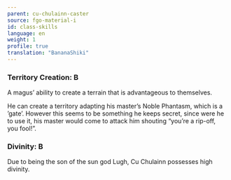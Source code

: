 ```yaml
---
parent: cu-chulainn-caster
source: fgo-material-i
id: class-skills
language: en
weight: 1
profile: true
translation: "BananaShiki"
---
```


### Territory Creation: B

A magus’ ability to create a terrain that is advantageous to themselves.

He can create a territory adapting his master’s Noble Phantasm, which is a ’gate’. However this seems to be something he keeps secret, since were he to use it, his master would come to attack him shouting “you’re a rip-off, you fool!”.

### Divinity: B

Due to being the son of the sun god Lugh, Cu Chulainn possesses high divinity.
